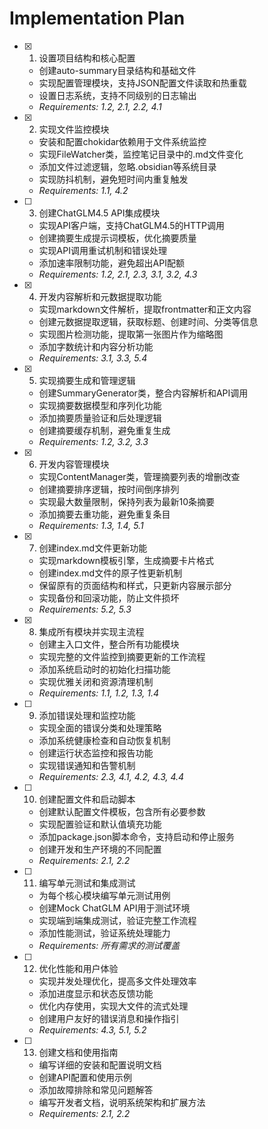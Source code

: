 # Implementation Plan

- [x] 1. 设置项目结构和核心配置
  - 创建auto-summary目录结构和基础文件
  - 实现配置管理模块，支持JSON配置文件读取和热重载
  - 设置日志系统，支持不同级别的日志输出
  - _Requirements: 1.2, 2.1, 2.2, 4.1_

- [x] 2. 实现文件监控模块
  - 安装和配置chokidar依赖用于文件系统监控
  - 实现FileWatcher类，监控笔记目录中的.md文件变化
  - 添加文件过滤逻辑，忽略.obsidian等系统目录
  - 实现防抖机制，避免短时间内重复触发
  - _Requirements: 1.1, 4.2_

- [ ] 3. 创建ChatGLM4.5 API集成模块
  - 实现API客户端，支持ChatGLM4.5的HTTP调用
  - 创建摘要生成提示词模板，优化摘要质量
  - 实现API调用重试机制和错误处理
  - 添加速率限制功能，避免超出API配额
  - _Requirements: 1.2, 2.1, 2.3, 3.1, 3.2, 4.3_

- [x] 4. 开发内容解析和元数据提取功能
  - 实现markdown文件解析，提取frontmatter和正文内容
  - 创建元数据提取逻辑，获取标题、创建时间、分类等信息
  - 实现图片检测功能，提取第一张图片作为缩略图
  - 添加字数统计和内容分析功能
  - _Requirements: 3.1, 3.3, 5.4_

- [x] 5. 实现摘要生成和管理逻辑
  - 创建SummaryGenerator类，整合内容解析和API调用
  - 实现摘要数据模型和序列化功能
  - 添加摘要质量验证和后处理逻辑
  - 创建摘要缓存机制，避免重复生成
  - _Requirements: 1.2, 3.2, 3.3_

- [x] 6. 开发内容管理模块
  - 实现ContentManager类，管理摘要列表的增删改查
  - 创建摘要排序逻辑，按时间倒序排列
  - 实现最大数量限制，保持列表为最新10条摘要
  - 添加摘要去重功能，避免重复条目
  - _Requirements: 1.3, 1.4, 5.1_

- [x] 7. 创建index.md文件更新功能
  - 实现markdown模板引擎，生成摘要卡片格式
  - 创建index.md文件的原子性更新机制
  - 保留原有的页面结构和样式，只更新内容展示部分
  - 实现备份和回滚功能，防止文件损坏
  - _Requirements: 5.2, 5.3_

- [x] 8. 集成所有模块并实现主流程
  - 创建主入口文件，整合所有功能模块
  - 实现完整的文件监控到摘要更新的工作流程
  - 添加系统启动时的初始化扫描功能
  - 实现优雅关闭和资源清理机制
  - _Requirements: 1.1, 1.2, 1.3, 1.4_

- [ ] 9. 添加错误处理和监控功能
  - 实现全面的错误分类和处理策略
  - 添加系统健康检查和自动恢复机制
  - 创建运行状态监控和报告功能
  - 实现错误通知和告警机制
  - _Requirements: 2.3, 4.1, 4.2, 4.3, 4.4_

- [ ] 10. 创建配置文件和启动脚本
  - 创建默认配置文件模板，包含所有必要参数
  - 实现配置验证和默认值填充功能
  - 添加package.json脚本命令，支持启动和停止服务
  - 创建开发和生产环境的不同配置
  - _Requirements: 2.1, 2.2_

- [ ] 11. 编写单元测试和集成测试
  - 为每个核心模块编写单元测试用例
  - 创建Mock ChatGLM API用于测试环境
  - 实现端到端集成测试，验证完整工作流程
  - 添加性能测试，验证系统处理能力
  - _Requirements: 所有需求的测试覆盖_

- [ ] 12. 优化性能和用户体验
  - 实现并发处理优化，提高多文件处理效率
  - 添加进度显示和状态反馈功能
  - 优化内存使用，实现大文件的流式处理
  - 创建用户友好的错误消息和操作指引
  - _Requirements: 4.3, 5.1, 5.2_

- [ ] 13. 创建文档和使用指南
  - 编写详细的安装和配置说明文档
  - 创建API配置和使用示例
  - 添加故障排除和常见问题解答
  - 编写开发者文档，说明系统架构和扩展方法
  - _Requirements: 2.1, 2.2_